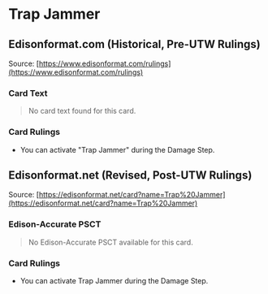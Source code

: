 # Trap Jammer

## Edisonformat.com (Historical, Pre-UTW Rulings)

Source: [https://www.edisonformat.com/rulings](https://www.edisonformat.com/rulings)

### Card Text

> No card text found for this card.

### Card Rulings

*   You can activate "Trap Jammer" during the Damage Step.

## Edisonformat.net (Revised, Post-UTW Rulings)

Source: [https://edisonformat.net/card?name=Trap%20Jammer](https://edisonformat.net/card?name=Trap%20Jammer)

### Edison-Accurate PSCT

> No Edison-Accurate PSCT available for this card.

### Card Rulings

*   You can activate Trap Jammer during the Damage Step.
            